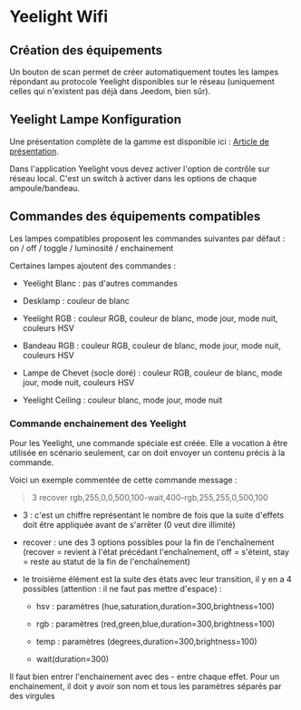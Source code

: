 # Yeelight Wifi

## Création des équipements

Un bouton de scan permet de créer automatiquement toutes les lampes répondant au protocole Yeelight disponibles sur le réseau (uniquement celles qui n'existent pas déjà dans Jeedom, bien sûr).

## Yeelight Lampe Konfiguration

Une présentation complète de la gamme est disponible ici : [Article de présentation](https://lunarok-domotique.com/plugins-jeedom/xiaomi-home-jeedom/yeelight-xiaomi-wifi-lamp/).

Dans l'application Yeelight vous devez activer l'option de contrôle sur réseau local. C'est un switch à activer dans les options de chaque ampoule/bandeau.

## Commandes des équipements compatibles

Les lampes compatibles proposent les commandes suivantes par défaut : on / off / toggle / luminosité / enchainement

Certaines lampes ajoutent des commandes :

* Yeelight Blanc : pas d'autres commandes

* Desklamp : couleur de blanc

* Yeelight RGB : couleur RGB, couleur de blanc, mode jour, mode nuit, couleurs HSV

* Bandeau RGB : couleur RGB, couleur de blanc, mode jour, mode nuit, couleurs HSV

* Lampe de Chevet (socle doré) : couleur RGB, couleur de blanc, mode jour, mode nuit, couleurs HSV

* Yeelight Ceiling : couleur blanc, mode jour, mode nuit

### Commande enchainement des Yeelight

Pour les Yeelight, une commande spéciale est créée. Elle a vocation à être utilisée en scénario seulement, car on doit envoyer un contenu précis à la commande.

Voici un exemple commentée de cette commande message :

> 3 recover rgb,255,0,0,500,100-wait,400-rgb,255,255,0,500,100

* 3 : c'est un chiffre représentant le nombre de fois que la suite d'effets doit être appliquée avant de s'arrêter (0 veut dire illimité)

* recover : une des 3 options possibles pour la fin de l'enchaînement (recover = revient à l'état précédant l'enchaînement, off = s'éteint, stay = reste au statut de la fin de l'enchaînement)

* le troisième élément est la suite des états avec leur transition, il y en a 4 possibles (attention : il ne faut pas mettre d'espace) :

  * hsv : paramètres (hue,saturation,duration=300,brightness=100)

  * rgb : paramètres (red,green,blue,duration=300,brightness=100)

  * temp : paramètres (degrees,duration=300,brightness=100)

  * wait(duration=300)

Il faut bien entrer l'enchainement avec des - entre chaque effet. Pour un enchainement, il doit y avoir son nom et tous les paramètres séparés par des virgules